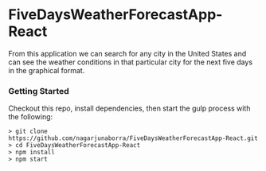 # FiveDaysWeatherForecastApp-React
From this application we can search for any city in the United States and can see the weather conditions in that particular city for the next five days in the graphical format.

### Getting Started

Checkout this repo, install dependencies, then start the gulp process with the following:

```
> git clone https://github.com/nagarjunaborra/FiveDaysWeatherForecastApp-React.git
> cd FiveDaysWeatherForecastApp-React
> npm install
> npm start
```
